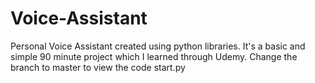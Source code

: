 # Voice-Assistant
Personal Voice Assistant created using python libraries. It's a basic and simple 90 minute project which I learned through Udemy.
Change the branch to master to view the code start.py
